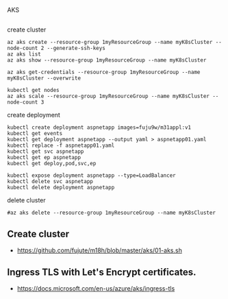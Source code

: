 AKS
##
create cluster 
```shell
az aks create --resource-group 1myResourceGroup --name myK8sCluster --node-count 2 --generate-ssh-keys
az aks list
az aks show --resource-group 1myResourceGroup --name myK8sCluster

az aks get-credentials --resource-group 1myResourceGroup --name myK8sCluster --overwrite

kubectl get nodes
az aks scale --resource-group 1myResourceGroup --name myK8sCluster --node-count 3
```
create deployment
```shell
kubectl create deployment aspnetapp images=fuju9w/m31appl:v1
kubectl get events
kubectl get deployment aspnetapp --output yaml > aspnetapp01.yaml
kubectl replace -f aspnetapp01.yaml 
kubectl get svc aspnetapp 
kubectl get ep aspnetapp 
kubectl get deploy,pod,svc,ep

kubectl expose deployment aspnetapp --type=LoadBalancer
kubectl delete svc aspnetapp
kubectl delete deployment aspnetapp
```
delete cluster
```shell
#az aks delete --resource-group 1myResourceGroup --name myK8sCluster
```
## Create cluster 
* https://github.com/fujute/m18h/blob/master/aks/01-aks.sh
## Ingress TLS with  Let's Encrypt certificates.
* https://docs.microsoft.com/en-us/azure/aks/ingress-tls
